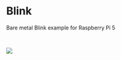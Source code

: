 <h1>Blink</h1>

<p>
Bare metal Blink example for Raspberry Pi 5
</p>
<br />

<img src="https://github.com/user-attachments/assets/daad9ffc-8526-44d4-94a4-03ab14b95738" /><br />
<br />

